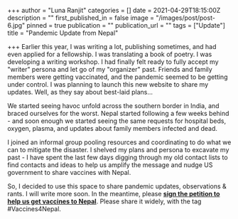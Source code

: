 +++
author = "Luna Ranjit"
categories = []
date = 2021-04-29T18:15:00Z
description = ""
first_published_in = false
image = "/images/post/post-6.jpg"
pinned = true
publication = ""
publication_url = ""
tags = ["Update"]
title = "Pandemic Update from Nepal"

+++
Earlier this year, I was writing a lot, publishing sometimes, and had even applied for a fellowship. I was translating  a book of poetry. I was developing a writing workshop. I had finally felt ready to fully accept my "writer" persona and let go of my "organizer" past. Friends and family members were getting vaccinated, and the pandemic seemed to be getting under control. I was planning to launch this new website to share my updates. Well, as they say about best-laid plans...

We started seeing havoc unfold across the southern border in India, and braced ourselves for the worst. Nepal started following a few weeks behind - and soon enough we started seeing the same requests for hospital beds, oxygen, plasma, and updates about family members infected and dead. 

I joined an informal group pooling resources and coordinating to do what we can to mitigate the disaster. I shelved my plans and persona to excavate my past - I have spent the last few days digging through my old contact lists to find contacts and ideas to help us amplify the message and nudge US government to share vaccines with Nepal. 

So, I decided to use this space to share pandemic updates, observations & rants.  I will write more soon. In the meantime, please [**sign the petition to help us get vaccines to Nepal**](https://www.change.org/p/ambassador-randy-berry-get-covid-vaccines-to-nepal-asap-and-prevent-a-humanitarian-disaster). Please share it widely, with the tag #Vaccines4Nepal. 